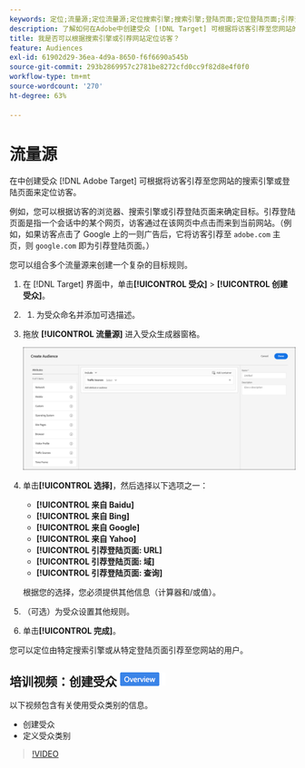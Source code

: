 ```yaml
---
keywords: 定位;流量源;定位流量源;定位搜索引擎;搜索引擎;登陆页面;定位登陆页面;引荐登陆页面
description: 了解如何在Adobe中创建受众 [!DNL Target] 可根据将访客引荐至您网站的搜索引擎或登陆页面来定位访客。
title: 我是否可以根据搜索引擎或引荐网站定位访客？
feature: Audiences
exl-id: 61902d29-36ea-4d9a-8650-f6f6690a545b
source-git-commit: 293b2869957c2781be8272cfd0cc9f82d8e4f0f0
workflow-type: tm+mt
source-wordcount: '270'
ht-degree: 63%

---
```


# 流量源

在中创建受众 [!DNL Adobe Target] 可根据将访客引荐至您网站的搜索引擎或登陆页面来定位访客。

例如，您可以根据访客的浏览器、搜索引擎或引荐登陆页面来确定目标。引荐登陆页面是指一个会话中的某个网页，访客通过在该网页中点击而来到当前网站。（例如，如果访客点击了 Google 上的一则广告后，它将访客引荐至 `adobe.com` 主页，则 `google.com` 即为引荐登陆页面。）

您可以组合多个流量源来创建一个复杂的目标规则。

1. 在 [!DNL Target] 界面中，单击&#x200B;**[!UICONTROL 受众]** > **[!UICONTROL 创建受众]**。
1. 
   1. 为受众命名并添加可选描述。
1. 拖放 **[!UICONTROL 流量源]** 进入受众生成器窗格。

   ![target_traffic_source图像](assets/target_traffic_source.png)

1. 单击&#x200B;**[!UICONTROL 选择]**，然后选择以下选项之一：

   * **[!UICONTROL 来自 Baidu]**
   * **[!UICONTROL 来自 Bing]**
   * **[!UICONTROL 来自 Google]**
   * **[!UICONTROL 来自 Yahoo]**
   * **[!UICONTROL 引荐登陆页面: URL]**
   * **[!UICONTROL 引荐登陆页面: 域]**
   * **[!UICONTROL 引荐登陆页面: 查询]**

   根据您的选择，您必须提供其他信息（计算器和/或值）。

1. （可选）为受众设置其他规则。
1. 单击&#x200B;**[!UICONTROL 完成]**。

您可以定位由特定搜索引擎或从特定登陆页面引荐至您网站的用户。

## 培训视频：创建受众 ![“概述”标记](/help/main/assets/overview.png)

以下视频包含有关使用受众类别的信息。

* 创建受众
* 定义受众类别

>[!VIDEO](https://video.tv.adobe.com/v/17392)
